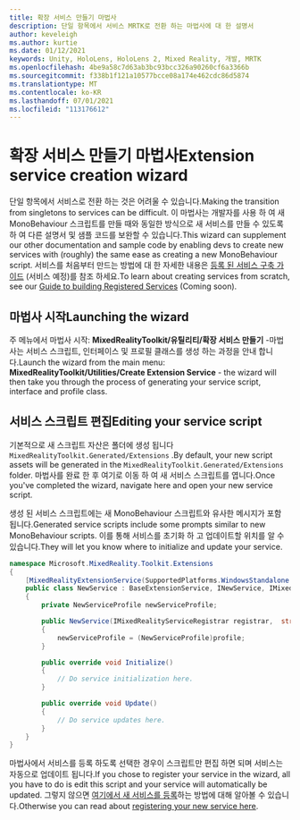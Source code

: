 ```yaml
---
title: 확장 서비스 만들기 마법사
description: 단일 항목에서 서비스 MRTK로 전환 하는 마법사에 대 한 설명서
author: keveleigh
ms.author: kurtie
ms.date: 01/12/2021
keywords: Unity, HoloLens, HoloLens 2, Mixed Reality, 개발, MRTK
ms.openlocfilehash: 4be9a58c7d63ab3bc93bcc326a90260cf6a3366b
ms.sourcegitcommit: f338b1f121a10577bcce08a174e462cdc86d5874
ms.translationtype: MT
ms.contentlocale: ko-KR
ms.lasthandoff: 07/01/2021
ms.locfileid: "113176612"
---
```

# <a name="extension-service-creation-wizard"></a><span data-ttu-id="3620b-104">확장 서비스 만들기 마법사</span><span class="sxs-lookup"><span data-stu-id="3620b-104">Extension service creation wizard</span></span>

<span data-ttu-id="3620b-105">단일 항목에서 서비스로 전환 하는 것은 어려울 수 있습니다.</span><span class="sxs-lookup"><span data-stu-id="3620b-105">Making the transition from singletons to services can be difficult.</span></span> <span data-ttu-id="3620b-106">이 마법사는 개발자를 사용 하 여 새 MonoBehaviour 스크립트를 만들 때와 동일한 방식으로 새 서비스를 만들 수 있도록 하 여 다른 설명서 및 샘플 코드를 보완할 수 있습니다.</span><span class="sxs-lookup"><span data-stu-id="3620b-106">This wizard can supplement our other documentation and sample code by enabling devs to create new services with (roughly) the same ease as creating a new MonoBehaviour script.</span></span> <span data-ttu-id="3620b-107">서비스를 처음부터 만드는 방법에 대 한 자세한 내용은 [등록 된 서비스 구축 가이드](../../configuration/mixed-reality-configuration-guide.md) (서비스 예정)를 참조 하세요.</span><span class="sxs-lookup"><span data-stu-id="3620b-107">To learn about creating services from scratch, see our [Guide to building Registered Services](../../configuration/mixed-reality-configuration-guide.md) (Coming soon).</span></span>

## <a name="launching-the-wizard"></a><span data-ttu-id="3620b-108">마법사 시작</span><span class="sxs-lookup"><span data-stu-id="3620b-108">Launching the wizard</span></span>

<span data-ttu-id="3620b-109">주 메뉴에서 마법사 시작: **MixedRealityToolkit/유틸리티/확장 서비스 만들기** -마법사는 서비스 스크립트, 인터페이스 및 프로필 클래스를 생성 하는 과정을 안내 합니다.</span><span class="sxs-lookup"><span data-stu-id="3620b-109">Launch the wizard from the main menu: **MixedRealityToolkit/Utilities/Create Extension Service** - the wizard will then take you through the process of generating your service script, interface and profile class.</span></span>

## <a name="editing-your-service-script"></a><span data-ttu-id="3620b-110">서비스 스크립트 편집</span><span class="sxs-lookup"><span data-stu-id="3620b-110">Editing your service script</span></span>

<span data-ttu-id="3620b-111">기본적으로 새 스크립트 자산은 폴더에 생성 됩니다 `MixedRealityToolkit.Generated/Extensions` .</span><span class="sxs-lookup"><span data-stu-id="3620b-111">By default, your new script assets will be generated in the `MixedRealityToolkit.Generated/Extensions` folder.</span></span> <span data-ttu-id="3620b-112">마법사를 완료 한 후 여기로 이동 하 여 새 서비스 스크립트를 엽니다.</span><span class="sxs-lookup"><span data-stu-id="3620b-112">Once you've completed the wizard, navigate here and open your new service script.</span></span>

<span data-ttu-id="3620b-113">생성 된 서비스 스크립트에는 새 MonoBehaviour 스크립트와 유사한 메시지가 포함 됩니다.</span><span class="sxs-lookup"><span data-stu-id="3620b-113">Generated service scripts include some prompts similar to new MonoBehaviour scripts.</span></span> <span data-ttu-id="3620b-114">이를 통해 서비스를 초기화 하 고 업데이트할 위치를 알 수 있습니다.</span><span class="sxs-lookup"><span data-stu-id="3620b-114">They will let you know where to initialize and update your service.</span></span>

```csharp
namespace Microsoft.MixedReality.Toolkit.Extensions
{
    [MixedRealityExtensionService(SupportedPlatforms.WindowsStandalone|SupportedPlatforms.MacStandalone|SupportedPlatforms.LinuxStandalone|SupportedPlatforms.WindowsUniversal)]
    public class NewService : BaseExtensionService, INewService, IMixedRealityExtensionService
    {
        private NewServiceProfile newServiceProfile;

        public NewService(IMixedRealityServiceRegistrar registrar,  string name,  uint priority,  BaseMixedRealityProfile profile) : base(registrar, name, priority, profile) 
        {
            newServiceProfile = (NewServiceProfile)profile;
        }

        public override void Initialize()
        {
            // Do service initialization here.
        }

        public override void Update()
        {
            // Do service updates here.
        }
    }
}
```

<span data-ttu-id="3620b-115">마법사에서 서비스를 등록 하도록 선택한 경우이 스크립트만 편집 하면 되며 서비스는 자동으로 업데이트 됩니다.</span><span class="sxs-lookup"><span data-stu-id="3620b-115">If you chose to register your service in the wizard, all you have to do is edit this script and your service will automatically be updated.</span></span> <span data-ttu-id="3620b-116">그렇지 않으면 [여기에서 새 서비스를 등록](../../configuration/mixed-reality-configuration-guide.md)하는 방법에 대해 알아볼 수 있습니다.</span><span class="sxs-lookup"><span data-stu-id="3620b-116">Otherwise you can read about [registering your new service here](../../configuration/mixed-reality-configuration-guide.md).</span></span>
